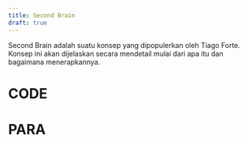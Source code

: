 ```yaml
---
title: Second Brain
draft: true
---
```

Second Brain adalah suatu konsep yang dipopulerkan oleh Tiago Forte. Konsep ini akan dijelaskan secara mendetail mulai dari apa itu dan bagaimana menerapkannya.

# CODE 

# PARA